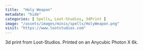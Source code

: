 ```yaml
---
title:  "Holy Weapon"
metadate: "hide"
categories: [ Spells, Loot-Studios, 3dPrint ]
image: "/assets/images/minis/spells/HolyWeapon.png"
visit: "https://www.lootstudios.com"
---
```

3d print from Loot-Studios. 
Printed on an Anycubic Photon X 6k.